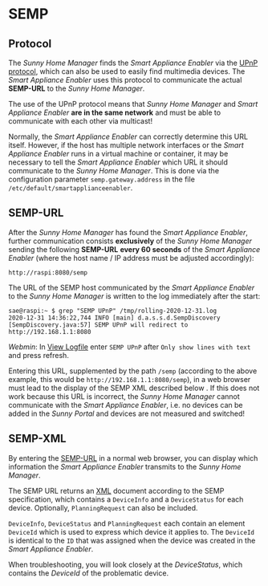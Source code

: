 # SEMP
## Protocol
The *Sunny Home Manager* finds the *Smart Appliance Enabler* via the [UPnP protocol](https://de.wikipedia.org/wiki/Universal_Plug_and_Play), which can also be used to easily find multimedia devices. The *Smart Appliance Enabler* uses this protocol to communicate the actual **SEMP-URL** to the *Sunny Home Manager*.

The use of the UPnP protocol means that *Sunny Home Manager* and *Smart Appliance Enabler* **are in the same network** and must be able to communicate with each other via multicast!

Normally, the *Smart Appliance Enabler* can correctly determine this URL itself. However, if the host has multiple network interfaces or the *Smart Appliance Enabler* runs in a virtual machine or container, it may be necessary to tell the *Smart Appliance Enabler* which URL it should communicate to the *Sunny Home Manager*. This is done via the configuration parameter `semp.gateway.address` in the file `/etc/default/smartapplianceenabler`.

## SEMP-URL
<a name="url">

After the *Sunny Home Manager* has found the *Smart Appliance Enabler*, further communication consists **exclusively** of the *Sunny Home Manager* sending the following **SEMP-URL** **every 60 seconds** of the *Smart Appliance Enabler* (where the host name / IP address must be adjusted accordingly):
```
http://raspi:8080/semp
```
The URL of the SEMP host communicated by the *Smart Appliance Enabler* to the *Sunny Home Manager* is written to the log immediately after the start:

```console
sae@raspi:~ $ grep "SEMP UPnP" /tmp/rolling-2020-12-31.log
2020-12-31 14:36:22,744 INFO [main] d.a.s.s.d.SempDiscovery [SempDiscovery.java:57] SEMP UPnP will redirect to http://192.168.1.1:8080
```

*Webmin*: In [View Logfile](#webmin-logs) enter `SEMP UPnP` after `Only show lines with text` and press refresh.

Entering this URL, supplemented by the path `/semp` (according to the above example, this would be `http://192.168.1.1:8080/semp`), in a web browser must lead to the display of the SEMP XML described below . If this does not work because this URL is incorrect, the *Sunny Home Manager* cannot communicate with the *Smart Appliance Enabler*, i.e. no devices can be added in the *Sunny Portal* and devices are not measured and switched!

## SEMP-XML
<a name="xml">

By entering the [SEMP-URL](#url) in a normal web browser, you can display which information the *Smart Appliance Enabler* transmits to the *Sunny Home Manager*.

The SEMP URL returns an [XML](https://de.wikipedia.org/wiki/Extensible_Markup_Language) document according to the SEMP specification, which contains a `DeviceInfo` and a `DeviceStatus` for each device. Optionally, `PlanningRequest` can also be included.

`DeviceInfo`, `DeviceStatus` and `PlanningRequest` each contain an element `DeviceId` which is used to express which device it applies to. The `DeviceId` is identical to the `ID` that was assigned when the device was created in the *Smart Appliance Enabler*.

When troubleshooting, you will look closely at the *DeviceStatus*, which contains the *DeviceId* of the problematic device.
